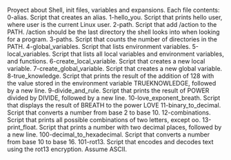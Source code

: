 Proyect about Shell, init files, variables and expansions. Each file contents:
0-alias. Script that creates an alias.
1-hello_you. Script that prints hello user, where user is the current Linux user.
2-path. Script that add /action to the PATH. /action should be the last directory the shell looks into when looking for a program.
3-paths. Script that counts the number of directories in the PATH.
4-global_variables. Script that lists environment variables.
5-local_variables. Script that lists all local variables and environment variables, and functions.
6-create_local_variable. Script that creates a new local variable.
7-create_global_variable. Script that creates a new global variable.
8-true_knowledge. Script that prints the result of the addition of 128 with the value stored in the environment variable TRUEKNOWLEDGE, followed by a new line.
9-divide_and_rule. Script that prints the result of POWER divided by DIVIDE, followed by a new line.
10-love_exponent_breath. Script that displays the result of BREATH to the power LOVE
11-binary_to_decimal. Script that converts a number from base 2 to base 10.
12-combinations. Script that prints all possible combinations of two letters, except oo.
13-print_float. Script that prints a number with two decimal places, followed by a new line.
100-decimal_to_hexadecimal. Script that converts a number from base 10 to base 16.
101-rot13. Script that encodes and decodes text using the rot13 encryption. Assume ASCII.